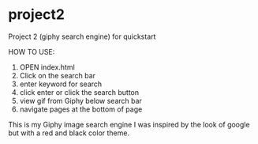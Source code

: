# project2
Project 2 (giphy search engine) for quickstart

HOW TO USE:
1. OPEN index.html
2. Click on the search bar
3. enter keyword for search
4. click enter or click the search button
5. view gif from Giphy below search bar
6. navigate pages at the bottom of page

This is my Giphy image search engine I was inspired by the look of google but with a red and black color theme.

